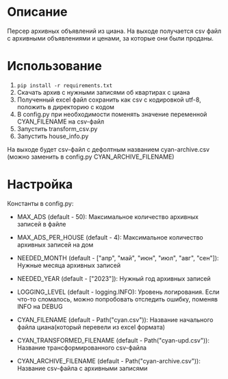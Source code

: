 # Описание

Персер архивных объявлений из циана. На выходе получается csv файл с архивными объявлениями и ценами, за которые они были проданы.

# Использование

1. `pip install -r requirements.txt`
2. Скачать архив с нужными записями об квартирах с циана
3. Полученный excel файл сохранить как csv с кодировкой utf-8, положить в директорию с кодом
4. В config.py при необходимости поменять значение переменной CYAN_FILENAME на csv-файл
5. Запустить transform_csv.py
6. Запустить house_info.py

На выходе будет csv-файл с дефолтным названием cyan-archive.csv (можно заменить в config.py CYAN_ARCHIVE_FILENAME)

# Настройка

Константы в config.py:

- MAX_ADS (default - 50): Максимальное количество архивных записей в файле
- MAX_ADS_PER_HOUSE (default - 4): Максимальное количество архивных записей на дом
- NEEDED_MONTH (default - ["апр", "май", "июн", "июл", "авг", "сен"]): Нужные месяца архивных записей
- NEEDED_YEAR (default - ["2023"]): Нужный год архивных записей
- LOGGING_LEVEL (default - logging.INFO): Уровень логирования. Если что-то сломалось, можно попробовать отследить ошибку, поменяв INFO на DEBUG

- CYAN_FILENAME (default - Path("cyan.csv")): Название начального файла циана(который перевели из excel формата)
- CYAN_TRANSFORMED_FILENAME (default - Path("cyan-upd.csv")): Название трансформированного csv-файла
- CYAN_ARCHIVE_FILENAME (default - Path("cyan-archive.csv")): Название csv-файла с архивными записями